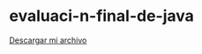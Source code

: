 # evaluaci-n-final-de-java

<a href="https://github.com/MG5Gabri/evaluaci-n-final-de-java/blob/main/src/descargas/evaluaci-n-final-de-java.jar" download="evaluaci-n-final-de-java.jar">Descargar mi archivo</a>

